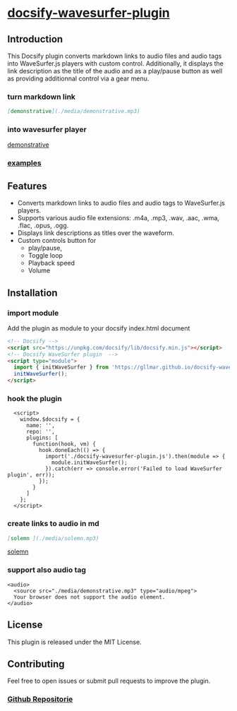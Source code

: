 # [docsify-wavesurfer-plugin](https://gllmar.github.io/docsify-wavesurfer-plugin)

## Introduction

This Docsify plugin converts markdown links to audio files and audio tags into WaveSurfer.js players with custom control. 
Additionally, it displays the link description as the title of the audio and as a play/pause button as well as providing additionnal control via a gear menu.

### turn markdown link

```markdown
[demonstrative](./media/demonstrative.mp3)
```
### into wavesurfer player

[demonstrative](media/demonstrative.mp3)

### [examples](./examples.md)


## Features

* Converts markdown links to audio files and audio tags to WaveSurfer.js players.
* Supports various audio file extensions: .m4a, .mp3, .wav, .aac, .wma, .flac, .opus, .ogg.
* Displays link descriptions as titles over the waveform.
* Custom controls button for 
  * play/pause, 
  * Toggle loop
  * Playback speed 
  * Volume

## Installation

### import module

Add the plugin as module to your docsify index.html document

```html
<!-- Docsify -->
<script src="https://unpkg.com/docsify/lib/docsify.min.js"></script>
<!-- Docsify WaveSurfer plugin  -->
<script type="module">
  import { initWaveSurfer } from 'https://gllmar.github.io/docsify-wavesurfer-plugin/docsify-wavesurfer-plugin.js';
  initWaveSurfer();
</script>
```

### hook the plugin
```
  <script>
    window.$docsify = {
      name: '',
      repo: '',
      plugins: [
        function(hook, vm) {
          hook.doneEach(() => {
            import('./docsify-wavesurfer-plugin.js').then(module => {
              module.initWaveSurfer();
            }).catch(err => console.error('Failed to load WaveSurfer plugin', err));
          });
        }
      ]
    };
  </script>
```
### create links to audio in md

```markdown
[solemn ](./media/solemn.mp3)
```

[solemn ](./media/solemn.mp3)

### support also audio tag

```
<audio>
  <source src="./media/demonstrative.mp3" type="audio/mpeg">
  Your browser does not support the audio element.
</audio>

```
<audio>
  <source src="./media/demonstrative.mp3" type="audio/mpeg">
  Your browser does not support the audio element.
</audio>


## License

This plugin is released under the MIT License.


## Contributing

Feel free to open issues or submit pull requests to improve the plugin.

### [Github Repositorie](https://github.com/gllmAR/docsify-wavesurfer-plugin)

